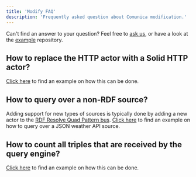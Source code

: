 ```yaml
---
title: 'Modify FAQ'
description: 'Frequently asked question about Comunica modification.'
---
```


Can't find an answer to your question?
Feel free to [ask us](/ask/), or have a look at the
[example](https://github.com/comunica/examples) repository.

## How to replace the HTTP actor with a Solid HTTP actor?

[Click here](https://github.com/comunica/examples/tree/master/packages/configure-sparql-http-solid)
to find an example on how this can be done.

## How to query over a non-RDF source?

Adding support for new types of sources is typically done by adding a new actor to
the [RDF Resolve Quad Pattern bus](/docs/modify/advanced/buses/#rdf-resolve-quad-pattern).
[Click here](https://github.com/comunica/examples/tree/master/packages/actor-rdf-resolve-quad-pattern-api-weather)
to find an example on how to query over a JSON weather API source.

## How to count all triples that are received by the query engine?

[Click here](https://github.com/comunica/examples/tree/master/packages/actor-observe-rdf-dereference)
to find an example on how this can be done.
